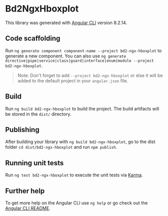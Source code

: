 # Bd2NgxHboxplot

This library was generated with [Angular CLI](https://github.com/angular/angular-cli) version 8.2.14.

## Code scaffolding

Run `ng generate component component-name --project bd2-ngx-hboxplot` to generate a new component. You can also use `ng generate directive|pipe|service|class|guard|interface|enum|module --project bd2-ngx-hboxplot`.
> Note: Don't forget to add `--project bd2-ngx-hboxplot` or else it will be added to the default project in your `angular.json` file. 

## Build

Run `ng build bd2-ngx-hboxplot` to build the project. The build artifacts will be stored in the `dist/` directory.

## Publishing

After building your library with `ng build bd2-ngx-hboxplot`, go to the dist folder `cd dist/bd2-ngx-hboxplot` and run `npm publish`.

## Running unit tests

Run `ng test bd2-ngx-hboxplot` to execute the unit tests via [Karma](https://karma-runner.github.io).

## Further help

To get more help on the Angular CLI use `ng help` or go check out the [Angular CLI README](https://github.com/angular/angular-cli/blob/master/README.md).
